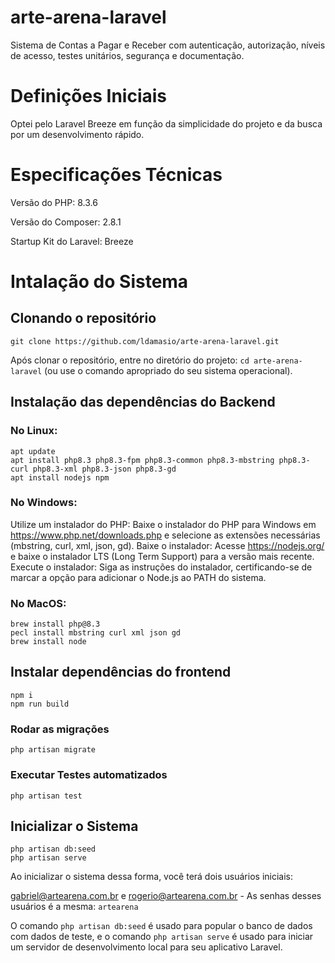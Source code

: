 # arte-arena-laravel
Sistema de Contas a Pagar e Receber com autenticação, autorização, níveis de acesso, testes unitários, segurança e documentação.

# Definições Iniciais
Optei pelo Laravel Breeze em função da simplicidade do projeto e da busca por um desenvolvimento rápido.

# Especificações Técnicas
Versão do PHP: 8.3.6

Versão do Composer: 2.8.1

Startup Kit do Laravel: Breeze

# Intalação do Sistema

## Clonando o repositório

`git clone https://github.com/ldamasio/arte-arena-laravel.git`

Após clonar o repositório, entre no diretório do projeto: `cd arte-arena-laravel` (ou use o comando apropriado do seu sistema operacional).

## Instalação das dependências do Backend

### No Linux:
```
apt update
apt install php8.3 php8.3-fpm php8.3-common php8.3-mbstring php8.3-curl php8.3-xml php8.3-json php8.3-gd
apt install nodejs npm
``` 
### No Windows:
Utilize um instalador do PHP: Baixe o instalador do PHP para Windows em https://www.php.net/downloads.php e selecione as extensões necessárias (mbstring, curl, xml, json, gd).
Baixe o instalador: Acesse https://nodejs.org/ e baixe o instalador LTS (Long Term Support) para a versão mais recente.
Execute o instalador: Siga as instruções do instalador, certificando-se de marcar a opção para adicionar o Node.js ao PATH do sistema.

### No MacOS:
```
brew install php@8.3
pecl install mbstring curl xml json gd
brew install node
```

## Instalar dependências do frontend
```
npm i
npm run build
```

### Rodar as migrações
`php artisan migrate`

### Executar Testes automatizados
`php artisan test`

## Inicializar o Sistema

```
php artisan db:seed
php artisan serve
```

Ao inicializar o sistema dessa forma, você terá dois usuários iniciais: 

gabriel@artearena.com.br e rogerio@artearena.com.br - As senhas desses usuários é a mesma: `artearena`

O comando `php artisan db:seed` é usado para popular o banco de dados com dados de teste, e o comando `php artisan serve` é usado para iniciar um servidor de desenvolvimento local para seu aplicativo Laravel.

